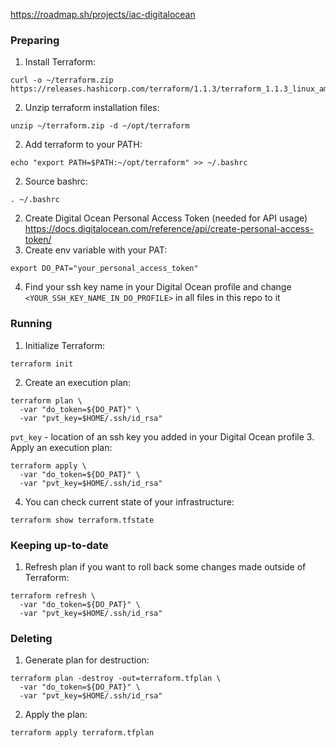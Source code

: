 https://roadmap.sh/projects/iac-digitalocean

### Preparing
1. Install Terraform:
```
curl -o ~/terraform.zip https://releases.hashicorp.com/terraform/1.1.3/terraform_1.1.3_linux_amd64.zip
```
2. Unzip terraform installation files:
```
unzip ~/terraform.zip -d ~/opt/terraform
```
2. Add terraform to your PATH:
```
echo "export PATH=$PATH:~/opt/terraform" >> ~/.bashrc
```
2. Source bashrc:
```
. ~/.bashrc
```
2. Create Digital Ocean Personal Access Token (needed for API usage)
https://docs.digitalocean.com/reference/api/create-personal-access-token/
3. Create env variable with your PAT:
```
export DO_PAT="your_personal_access_token"
```
4. Find your ssh key name in your Digital Ocean profile and change `<YOUR_SSH_KEY_NAME_IN_DO_PROFILE>` in all files in this repo to it

### Running

1. Initialize Terraform:
```
terraform init
```
2. Create an execution plan:
```
terraform plan \
  -var "do_token=${DO_PAT}" \
  -var "pvt_key=$HOME/.ssh/id_rsa"
```
`pvt_key` - location of an ssh key you added in your Digital Ocean profile
3. Apply an execution plan:
```
terraform apply \
  -var "do_token=${DO_PAT}" \
  -var "pvt_key=$HOME/.ssh/id_rsa"
```
4. You can check current state of your infrastructure:
```
terraform show terraform.tfstate
```

### Keeping up-to-date

1. Refresh plan if you want to roll back some changes made outside of Terraform:
```
terraform refresh \
  -var "do_token=${DO_PAT}" \
  -var "pvt_key=$HOME/.ssh/id_rsa"
```

### Deleting

1. Generate plan for destruction:
```
terraform plan -destroy -out=terraform.tfplan \
  -var "do_token=${DO_PAT}" \
  -var "pvt_key=$HOME/.ssh/id_rsa"
```
2. Apply the plan:
```
terraform apply terraform.tfplan
```
